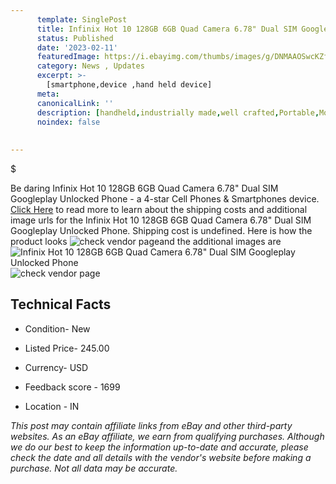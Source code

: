 ```yaml
---
      template: SinglePost
      title: Infinix Hot 10 128GB 6GB Quad Camera 6.78" Dual SIM Googleplay Unlocked Phone
      status: Published
      date: '2023-02-11'
      featuredImage: https://i.ebayimg.com/thumbs/images/g/DNMAAOSwcKZfgXe1/s-l225.jpg
      category: News , Updates
      excerpt: >-
        [smartphone,device ,hand held device]
      meta:
      canonicalLink: ''
      description: [handheld,industrially made,well crafted,Portable,Mobile,Compact,Convenient,Lightweight,Maneuverable,Man-portable,Miniature,Carriable,Hand-held,Light,Holdable,Transportable,Mobile device,Pocket-sized,On-the-go,Wireless,Cordless,Compact size,Convenient size, smartphone,device ,hand held device]
      noindex: false
      
        
---
```

$

Be daring Infinix Hot 10 128GB 6GB Quad Camera 6.78" Dual SIM Googleplay Unlocked Phone - a 4-star Cell Phones & Smartphones device. [Click Here](https://www.ebay.com/itm/174472878547?hash=item289f64d9d3%3Ag%3ADNMAAOSwcKZfgXe1&mkevt=1&mkcid=1&mkrid=711-53200-19255-0&campid=%253CePNCampaignId%253E&customid=%253CreferenceId%253E&toolid=10049) to read more to learn about the shipping costs and additional image urls for the Infinix Hot 10 128GB 6GB Quad Camera 6.78" Dual SIM Googleplay Unlocked Phone. Shipping cost is undefined. Here is how the product looks ![check vendor page](https://i.ebayimg.com/thumbs/images/g/DNMAAOSwcKZfgXe1/s-l225.jpg)and the additional images are![Infinix Hot 10 128GB 6GB Quad Camera 6.78" Dual SIM Googleplay Unlocked Phone](https://i.ebayimg.com/images/g/DNMAAOSwcKZfgXe1/s-l960.jpg)![check vendor page](https://origin-galleryplus.ebayimg.com/ws/web/174472878547_2_0_1/225x225.jpg,https://origin-galleryplus.ebayimg.com/ws/web/174472878547_3_0_1/225x225.jpg,https://origin-galleryplus.ebayimg.com/ws/web/174472878547_4_0_1/225x225.jpg,https://origin-galleryplus.ebayimg.com/ws/web/174472878547_5_0_1/225x225.jpg,https://origin-galleryplus.ebayimg.com/ws/web/174472878547_6_0_1/225x225.jpg,https://origin-galleryplus.ebayimg.com/ws/web/174472878547_7_0_1/225x225.jpg)



 ## Technical Facts 



     
      

 - Condition- New 


      

 - Listed Price- 245.00 


      

 - Currency- USD 


      

 - Feedback score - 1699 


      

 - Location - IN 


      
      

 *_This post may contain affiliate links from eBay and other third-party websites. As an eBay affiliate, we earn from qualifying purchases. Although we do our best to keep the information up-to-date and accurate, please check the date and all details with the vendor's website before making a purchase. Not all data may be accurate._*






